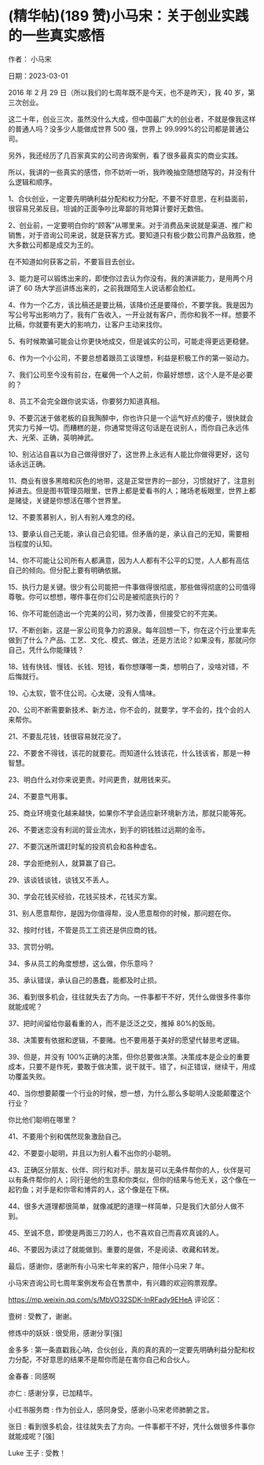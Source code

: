 
# (精华帖)(189 赞)小马宋：关于创业实践的一些真实感悟

作者：  小马宋

日期：2023-03-01

 

 

2016 年 2 月 29 日（所以我们的七周年既不是今天，也不是昨天），我 40 岁，第三次创业。

这二十年，创业三次，虽然没什么大成，但中国最广大的创业者，不就是像我这样的普通人吗？没多少人能做成世界 500 强，世界上 99.999%的公司都是普通公司。

另外，我还经历了几百家真实的公司咨询案例，看了很多最真实的商业实践。

所以，我讲的一些真实的感悟，你不妨听一听，我昨晚抽空随想随写的，并没有什么逻辑和顺序。

1、合伙创业，一定要先明确利益分配和权力分配，不要不好意思，在利益面前，很容易兄弟反目。坦诚的正面争吵比卑鄙的背地算计要好无数倍。

2、创业前，一定要明白你的“顾客”从哪里来。对于消费品来说就是渠道、推广和销售，对于咨询公司来说，就是获客方式。要知道只有极少数公司靠产品致胜，绝大多数公司都是成交为王的。

在不知道如何获客之前，不要盲目去创业。

3、能力是可以锻炼出来的，即使你过去认为你没有。我的演讲能力，是用两个月讲了 60 场大学巡讲练出来的，之前我跟陌生人说话都会脸红。

4、作为一个乙方，该比稿还是要比稿，该降价还是要降价，不要学我。我是因为写公号写出影响力了，我有广告收入，一开业就有客户，而你和我不一样。想要不比稿，你就要有更大的影响力，让客户主动来找你。

5、有时候欺骗可能会让你更快地成交，但是诚实的公司，可能走得更远更稳健。

6、作为一个小公司，不要总想着跟员工谈理想，利益是积极工作的第一驱动力。

7、我们公司至今没有前台，在雇佣一个人之前，你最好想想，这个人是不是必要的？

8、员工不会完全跟你说实话，你要努力知道真相。

9、不要沉迷于做老板的自我陶醉中，你也许只是一个运气好点的傻子，很快就会凭实力亏掉一切。而糟糕的是，你通常觉得这句话是在说别人，而你自己永远伟大、光荣、正确，英明神武。

10、别沾沾自喜以为自己做得很好了，这世界上永远有人能比你做得更好，这句话永远正确。

 

 

11、商业有很多黑暗和灰色的地带，这是正常世界的一部分，习惯就好了，注意别掉进去。但是图书管理员眼里，世界上都是爱看书的人；赌场老板眼里，世界上都是赌徒，关键是你想活在哪个世界里。

12、不要羡慕别人，别人有别人难念的经。

13、要承认自己无能，承认自己会犯错。但矛盾的是，承认自己的无知，需要相当程度的认知。

14、你不可能让公司所有人都满意，因为人人都有不公平的幻觉，人人都有高估自己的倾向。但分配上要有明确依据。

15、执行力是关键。很少有公司能把一件事做得很彻底，那些做得彻底的公司值得尊敬。你可以想想，哪件事在你们公司是被彻底执行的？

16、你不可能创造出一个完美的公司，努力改善，但接受它的不完美。

17、不断创新，这是一家公司竞争力的源泉。每年回想一下，你在这个行业里率先做到了什么？产品、工艺、文化、模式、做法，还是方法论？如果没有，那就问你自己，凭什么你能赚钱？

18、钱有快钱、慢钱、长钱、短钱，看你想赚哪一类，想明白了，没啥对错，不后悔就行。

19、心太软，管不住公司。心太硬，没有人情味。

20、公司不断需要新技术、新方法，你不会的，就要学，学不会的，找个会的人来帮你。

21、不要乱花钱，钱很容易就花没了。

22、不要舍不得钱，该花的就要花。而知道什么钱该花，什么钱该省，那是一种智慧。

23、明白什么对你来说更贵。时间更贵，就用钱来买。

24、不要意气用事。

25、商业环境变化越来越快，如果你不学会适应新环境新方法，那就只能等死。

26、不要迷恋没有利润的营业流水，到手的铜钱胜过远期的金币。

27、不要沉迷所谓赶时髦的投资机会和各种虚名。

 

 

28、学会拒绝别人，就算赢了自己。

29、该谈钱谈钱，谈钱又不丢人。

30、学会花钱买经验，花钱买技术，花钱买方案。

31、别人愿意帮你，是因为你值得帮，没人愿意帮你的时候，那问题在你。

32、按时付钱，不管是员工工资还是供应商的钱。

33、赏罚分明。

34、多从员工的角度想想，这么做，你乐意吗？

35、承认错误，承认自己的愚蠢，能都及时止损。

36、看到很多机会，往往就失去了方向。一件事都干不好，凭什么做很多件事你就能成呢？

37、把时间留给你最看重的人，而不是泛泛之交，推掉 80%的饭局。

38、决策要有依据和逻辑，不要赌。也不要用基于美好的愿望代替思考逻辑。

39、但是，并没有 100%正确的决策，但你总要做决策。决策成本是企业的重要成本，只要不是作死，要敢于做决策，说干就干。错了，纠正错误，继续干，用成功覆盖失败。

40、当你想要颠覆一个行业的时候，想一想，为什么那么多聪明人没能颠覆这个行业？

你比他们聪明在哪里？

41、不要用个别和偶然现象激励自己。

42、不要耍小聪明，并且以为别人看不出你的小聪明。

43、正确区分朋友、伙伴、同行和对手。朋友是可以无条件帮你的人，伙伴是可以有条件帮你的人；同行是他的生意和你类似，但你的结果与他无关，这个像在一起钓鱼；对手是和你零和博弈的人，这个像是在下棋。

44、很多大道理都很简单，就像减肥的道理一样简单，只是我们大部分人做不到。

45、至诚不息，即使是两面三刀的人，也不喜欢自己而喜欢真诚的人。

46、不要因为读过了就能做到。重要的是做，不是阅读、收藏和转发。

 

 

最后，感谢你，感谢所有小马宋七年来的客户，陪伴小马宋 7 年。

小马宋咨询公司七周年案例发布会在售票中，有兴趣的欢迎购票观摩。

https://mp.weixin.qq.com/s/MbVO32SDK-InRFady9EHeA 评论区：

壹树 : 受教了，谢谢。

修炼中的妖妖 : 很受用，感谢分享[强]

金多多 : 第一条直戳我心呐，合伙创业，真的真的真的一定要先明确利益分配和权力分配，不好意思的结果不是帮你而是在害你自己和合伙人。

金春春 : 同感啊

亦仁 : 感谢分享，已加精华。

小红书服务商 : 作为创业人，感同身受，感谢小马宋老师肺腑之言。

张日 : 看到很多机会，往往就失去了方向。一件事都干不好，凭什么做很多件事你就能成呢？[强]

Luke 王子 : 受教！
